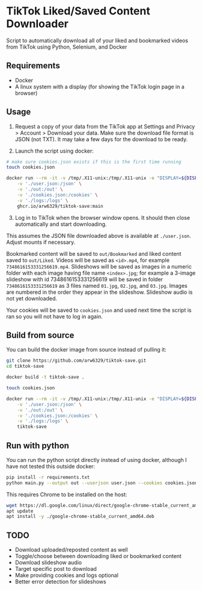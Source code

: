 # TikTok Liked/Saved Content Downloader 

Script to automatically download all of your liked and bookmarked videos from TikTok using Python, Selenium, and Docker

##  Requirements

- Docker
- A linux system with a display (for showing the TikTok login page in a browser)

## Usage

1. Request a copy of your data from the TikTok app at Settings and Privacy > Account > Download your data. Make sure the download file format is JSON (not TXT). It may take a few days for the download to be ready.

2. Launch the script using docker:

```bash
# make sure cookies.json exists if this is the first time running
touch cookies.json

docker run --rm -it -v /tmp/.X11-unix:/tmp/.X11-unix -e "DISPLAY=${DISPLAY:-:0.0}" \
    -v './user.json:/json' \
    -v './out:/out' \
    -v './cookies.json:/cookies' \
    -v './logs:/logs' \
    ghcr.io/arw6329/tiktok-save:main
```

3. Log in to TikTok when the browser window opens. It should then close automatically and start downloading.

This assumes the JSON file downloaded above is available at `./user.json`. Adjust mounts if necessary.

Bookmarked content will be saved to `out/Bookmarked` and liked content saved to `out/Liked`. Videos will be saved as `<id>.mp4`, for example `7348616153331256619.mp4`. Slideshows will be saved as images in a numeric folder with each image having file name `<index>.jpg`; for example a 3-image slideshow with id 7348616153331256619 will be saved in folder `7348616153331256619` as 3 files named `01.jpg`, `02.jpg`, and `03.jpg`. Images are numbered in the order they appear in the slideshow. Slideshow audio is not yet downloaded.

Your cookies will be saved to `cookies.json` and used next time the script is ran so you will not have to log in again.

## Build from source

You can build the docker image from source instead of pulling it:

```bash
git clone https://github.com/arw6329/tiktok-save.git
cd tiktok-save

docker build -t tiktok-save .

touch cookies.json

docker run --rm -it -v /tmp/.X11-unix:/tmp/.X11-unix -e "DISPLAY=${DISPLAY:-:0.0}" \
    -v './user.json:/json' \
    -v './out:/out' \
    -v './cookies.json:/cookies' \
    -v './logs:/logs' \
    tiktok-save
```

## Run with python

You can run the python script directly instead of using docker, although I have not tested this outside docker:

```bash
pip install -r requirements.txt
python main.py --output out --userjson user.json --cookies cookies.json --logs logs
```

This requires Chrome to be installed on the host:

```bash
wget https://dl.google.com/linux/direct/google-chrome-stable_current_amd64.deb
apt update
apt install -y ./google-chrome-stable_current_amd64.deb
```

## TODO

- Download uploaded/reposted content as well
- Toggle/choose between downloading liked or bookmarked content
- Download slideshow audio
- Target specific post to download
- Make providing cookies and logs optional
- Better error detection for slideshows

